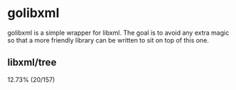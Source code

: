 # golibxml

golibxml is a simple wrapper for libxml. The goal is to avoid any extra magic so that a more friendly library can be written to sit on top of this one.

## libxml/tree

12.73% (20/157)
